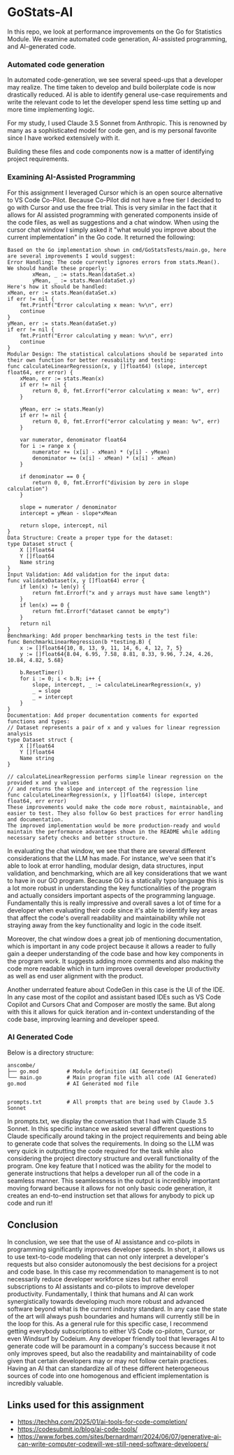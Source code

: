 # GoStats-AI

In this repo, we look at performance improvements on the Go for Statistics Module. 
We examine automated code generation, AI-assisted programming, and AI-generated code.

### Automated code generation
In automated code-generation, we see several speed-ups that a developer may realize.
The time taken to develop and build boilerplate code is now drastically reduced. AI is able to identify general use-case requirements and write the relevant code to let the developer spend less time setting up and more time implementing logic. 

For my study, I used Claude 3.5 Sonnet from Anthropic. This is renowned by many as a sophisticated model for code gen, and is my personal favorite since I have worked extensively with it. 

Building these files and code components now is a matter of identifying project requirements. 

### Examining AI-Assisted Programming
For this assignment I leveraged Cursor which is an open source alternative to VS Code Co-Pilot. Because Co-Pilot did not have a free tier I decided to go with Cursor and use the free trial. This is very similar in the fact that it allows for AI assisted programming with generated components inside of the code files, as well as suggestions and a chat window. 
When using the cursor chat window I simply asked it "what would you improve about the current implementation" in the Go code. 
It returned the following:

```
Based on the Go implementation shown in cmd/GoStatsTests/main.go, here are several improvements I would suggest:
Error Handling: The code currently ignores errors from stats.Mean(). We should handle these properly:
		xMean, _ := stats.Mean(dataSet.x)
		yMean, _ := stats.Mean(dataSet.y)
Here's how it should be handled:
xMean, err := stats.Mean(dataSet.x)
if err != nil {
    fmt.Printf("Error calculating x mean: %v\n", err)
    continue
}
yMean, err := stats.Mean(dataSet.y)
if err != nil {
    fmt.Printf("Error calculating y mean: %v\n", err)
    continue
}
Modular Design: The statistical calculations should be separated into their own function for better reusability and testing:
func calculateLinearRegression(x, y []float64) (slope, intercept float64, err error) {
    xMean, err := stats.Mean(x)
    if err != nil {
        return 0, 0, fmt.Errorf("error calculating x mean: %v", err)
    }
    
    yMean, err := stats.Mean(y)
    if err != nil {
        return 0, 0, fmt.Errorf("error calculating y mean: %v", err)
    }

    var numerator, denominator float64
    for i := range x {
        numerator += (x[i] - xMean) * (y[i] - yMean)
        denominator += (x[i] - xMean) * (x[i] - xMean)
    }
    
    if denominator == 0 {
        return 0, 0, fmt.Errorf("division by zero in slope calculation")
    }
    
    slope = numerator / denominator
    intercept = yMean - slope*xMean
    
    return slope, intercept, nil
}
Data Structure: Create a proper type for the dataset:
type Dataset struct {
    X []float64
    Y []float64
    Name string
}
Input Validation: Add validation for the input data:
func validateDataset(x, y []float64) error {
    if len(x) != len(y) {
        return fmt.Errorf("x and y arrays must have same length")
    }
    if len(x) == 0 {
        return fmt.Errorf("dataset cannot be empty")
    }
    return nil
}
Benchmarking: Add proper benchmarking tests in the test file:
func BenchmarkLinearRegression(b *testing.B) {
    x := []float64{10, 8, 13, 9, 11, 14, 6, 4, 12, 7, 5}
    y := []float64{8.04, 6.95, 7.58, 8.81, 8.33, 9.96, 7.24, 4.26, 10.84, 4.82, 5.68}
    
    b.ResetTimer()
    for i := 0; i < b.N; i++ {
        slope, intercept, _ := calculateLinearRegression(x, y)
        _ = slope
        _ = intercept
    }
}
Documentation: Add proper documentation comments for exported functions and types:
// Dataset represents a pair of x and y values for linear regression analysis
type Dataset struct {
    X []float64
    Y []float64
    Name string
}

// calculateLinearRegression performs simple linear regression on the provided x and y values
// and returns the slope and intercept of the regression line
func calculateLinearRegression(x, y []float64) (slope, intercept float64, err error)
These improvements would make the code more robust, maintainable, and easier to test. They also follow Go best practices for error handling and documentation.
The improved implementation would be more production-ready and would maintain the performance advantages shown in the README while adding necessary safety checks and better structure.
```
In evaluating the chat window, we see that there are several different considerations that the LLM has made. For instance, we've seen that it's able to look at error handling, modular design, data structures, input validation, and benchmarking, which are all key considerations that we want to have in our GO program. Because GO is a statically typo language this is a lot more robust in understanding the key functionalities of the program and actually considers important aspects of the programming language. Fundamentally this is really impressive and overall saves a lot of time for a developer when evaluating their code since it's able to identify key areas that affect the code's overall readability and maintainability while not straying away from the key functionality and logic in the code itself. 

Moreover, the chat window does a great job of mentioning documentation, which is important in any code project because it allows a reader to fully gain a deeper understanding of the code base and how key components in the program work. It suggests adding more comments and also making the code more readable which in turn improves overall developer productivity as well as end user alignment with the product. 

Another underrated feature about CodeGen in this case is the UI of the IDE. In any case most of the copilot and assistant based IDEs such as VS Code Copilot and Cursors Chat and Composer are mostly the same. But along with this it allows for quick iteration and in-context understanding of the code base, improving learning and developer speed. 


### AI Generated Code

Below is a directory structure:
```
anscombe/
├── go.mod         # Module definition (AI Generated)
└── main.go        # Main program file with all code (AI Generated)
go.mod             # AI Generated mod file


prompts.txt        # All prompts that are being used by Claude 3.5 Sonnet
```

In prompts.txt, we display the conversation that I had with Claude 3.5 Sonnet. In this specific instance we asked several different questions to Claude specifically around taking in the project requirements and being able to generate code that solves the requirements. In doing so the LLM was very quick in outputting the code required for the task while also considering the project directory structure and overall functionality of the program. One key feature that I noticed was the ability for the model to generate instructions that helps a developer run all of the code in a seamless manner. This seamlessness in the output is incredibly important moving forward because it allows for not only basic code generation, it creates an end-to-end instruction set that allows for anybody to pick up code and run it!

## Conclusion
In conclusion, we see that the use of AI assistance and co-pilots in programming significantly improves developer speeds. In short, it allows us to use text-to-code modeling that can not only interpret a developer's requests but also consider autonomously the best decisions for a project and code base. 
In this case my recommendation to management is to not necessarily reduce developer workforce sizes but rather enroll subscriptions to AI assistants and co-pilots to improve developer productivity. Fundamentally, I think that humans and AI can work synergistically towards developing much more robust and advanced software beyond what is the current industry standard. In any case the state of the art will always push boundaries and humans will currently still be in the loop for this. As a general rule for this specific case, I recommend getting everybody subscriptions to either VS Code co-pilotm, Cursor, or even Windsurf by Codeium. 
Any developer friendly tool that leverages AI to generate code will be paramount in a company's success because it not only improves speed, but also the readability and maintainability of code given that certain developers may or may not follow certain practices. Having an AI that can standardize all of these different heterogeneous sources of code into one homogenous and efficient implementation is incredibly valuable. 

## Links used for this assignment

- https://techhq.com/2025/01/ai-tools-for-code-completion/
- https://codesubmit.io/blog/ai-code-tools/
- https://www.forbes.com/sites/bernardmarr/2024/06/07/generative-ai-can-write-computer-codewill-we-still-need-software-developers/